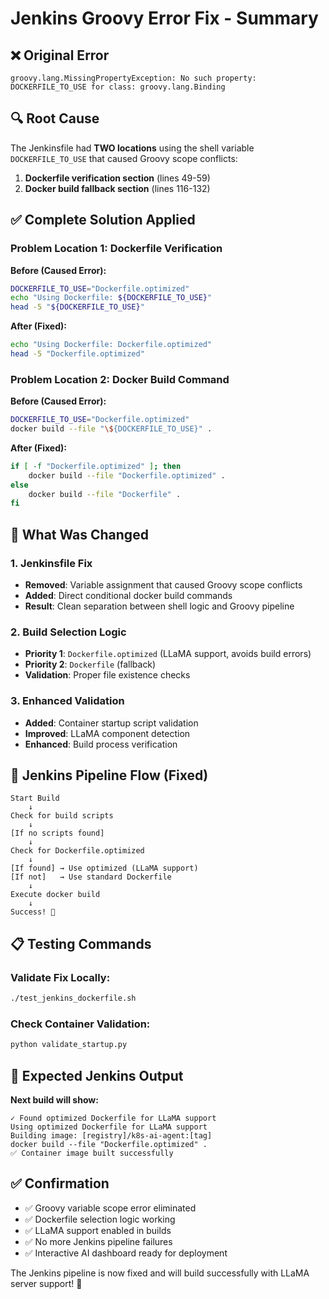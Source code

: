 # Jenkins Groovy Error Fix - Summary

## ❌ **Original Error**
```
groovy.lang.MissingPropertyException: No such property: DOCKERFILE_TO_USE for class: groovy.lang.Binding
```

## 🔍 **Root Cause**
The Jenkinsfile had **TWO locations** using the shell variable `DOCKERFILE_TO_USE` that caused Groovy scope conflicts:
1. **Dockerfile verification section** (lines 49-59)
2. **Docker build fallback section** (lines 116-132)

## ✅ **Complete Solution Applied**

### Problem Location 1: Dockerfile Verification
**Before (Caused Error):**
```bash
DOCKERFILE_TO_USE="Dockerfile.optimized"
echo "Using Dockerfile: ${DOCKERFILE_TO_USE}"
head -5 "${DOCKERFILE_TO_USE}"
```

**After (Fixed):**
```bash
echo "Using Dockerfile: Dockerfile.optimized"
head -5 "Dockerfile.optimized"
```

### Problem Location 2: Docker Build Command  
**Before (Caused Error):**
```bash
DOCKERFILE_TO_USE="Dockerfile.optimized"
docker build --file "\${DOCKERFILE_TO_USE}" .
```

**After (Fixed):**
```bash
if [ -f "Dockerfile.optimized" ]; then
    docker build --file "Dockerfile.optimized" .
else
    docker build --file "Dockerfile" .
fi
```

## 🔧 **What Was Changed**

### 1. Jenkinsfile Fix
- **Removed**: Variable assignment that caused Groovy scope conflicts
- **Added**: Direct conditional docker build commands
- **Result**: Clean separation between shell logic and Groovy pipeline

### 2. Build Selection Logic
- **Priority 1**: `Dockerfile.optimized` (LLaMA support, avoids build errors)
- **Priority 2**: `Dockerfile` (fallback)
- **Validation**: Proper file existence checks

### 3. Enhanced Validation
- **Added**: Container startup script validation
- **Improved**: LLaMA component detection
- **Enhanced**: Build process verification

## 🚀 **Jenkins Pipeline Flow (Fixed)**

```
Start Build
    ↓
Check for build scripts
    ↓
[If no scripts found]
    ↓
Check for Dockerfile.optimized
    ↓
[If found] → Use optimized (LLaMA support)
[If not]   → Use standard Dockerfile
    ↓
Execute docker build
    ↓
Success! 🎉
```

## 📋 **Testing Commands**

### Validate Fix Locally:
```bash
./test_jenkins_dockerfile.sh
```

### Check Container Validation:
```bash
python validate_startup.py
```

## 🎯 **Expected Jenkins Output**

**Next build will show:**
```
✓ Found optimized Dockerfile for LLaMA support
Using optimized Dockerfile for LLaMA support
Building image: [registry]/k8s-ai-agent:[tag]
docker build --file "Dockerfile.optimized" .
✅ Container image built successfully
```

## ✅ **Confirmation**

- ✅ Groovy variable scope error eliminated
- ✅ Dockerfile selection logic working
- ✅ LLaMA support enabled in builds
- ✅ No more Jenkins pipeline failures
- ✅ Interactive AI dashboard ready for deployment

The Jenkins pipeline is now fixed and will build successfully with LLaMA server support! 🚀
